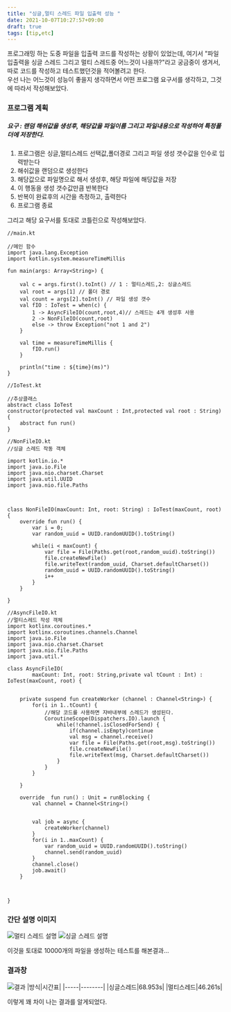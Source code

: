 ```yaml
---
title: "싱글,멀티 스레드 파일 입출력 성능 "
date: 2021-10-07T10:27:57+09:00
draft: true
tags: [tip,etc]
---
```


프로그래밍 하는 도중 파일을 입출력 코드를 작성하는 상황이 있었는데, 여기서 "파일 입출력을 싱글 스레드 그리고 멀티 스레드중 어느것이 나을까?"라고 궁금중이 생겨서, 따로 코드를 작성하고 테스트했던것을 적어볼려고 한다.  
우선 나는 어느것이 성능이 좋을지 생각하면서  어떤 프로그램 요구서를 생각하고, 그것에 따라서 작성해보았다.


### 프로그램 계획
##### 요구 : 랜덤 해쉬값을 생성후, 해당값을 파일이름 그리고 파일내용으로 작성하여 특정폴더에 저장한다.

1. 프로그램은 싱글,멀티스레드 선택값,폴더경로 그리고 파일 생성 갯수값을 인수로 입력받는다
2. 해쉬값을 랜덤으로 생성한다
3. 해당값으로 파일명으로 해서 생성후, 해당 파일에 해당값을 저장
4. 이 행동을 생성 갯수값만큼 반복한다
5. 반복이 완료후의 시간을 측정하고, 출력한다
6. 프로그램 종료

그리고 해당 요구서를 토대로 코틀린으로 작성해보았다.
```{.kt} 
//main.kt

//메인 함수
import java.lang.Exception
import kotlin.system.measureTimeMillis

fun main(args: Array<String>) {

    val c = args.first().toInt() // 1 : 멀티스레드,2: 싱글스레드
    val root = args[1] // 폴더 경로
    val count = args[2].toInt() // 파일 생성 갯수
    val fIO : IoTest = when(c) {
        1 -> AsyncFileIO(count,root,4)// 스레드는 4개 생성후 사용
        2 -> NonFileIO(count,root)
        else -> throw Exception("not 1 and 2")
    }

    val time = measureTimeMillis {
        fIO.run()
    }

    println("time : ${time}(ms)")
}
```

```{.kt} 
//IoTest.kt

//추상클래스
abstract class IoTest
constructor(protected val maxCount : Int,protected val root : String) {
    abstract fun run()
}
```


```{.kt} 
//NonFileIO.kt
//싱글 스레드 작동 객체

import kotlin.io.*
import java.io.File
import java.nio.charset.Charset
import java.util.UUID
import java.nio.file.Paths



class NonFileIO(maxCount: Int, root: String) : IoTest(maxCount, root) {
    override fun run() {
        var i = 0;
        var random_uuid = UUID.randomUUID().toString()

        while(i < maxCount) {
            var file = File(Paths.get(root,random_uuid).toString())
            file.createNewFile()
            file.writeText(random_uuid, Charset.defaultCharset())
            random_uuid = UUID.randomUUID().toString()
            i++
        }
    }

}
```

```{.kt}
//AsyncFileIO.kt
//멀티스레드 작성 객체
import kotlinx.coroutines.*
import kotlinx.coroutines.channels.Channel
import java.io.File
import java.nio.charset.Charset
import java.nio.file.Paths
import java.util.*

class AsyncFileIO(
        maxCount: Int, root: String,private val tCount : Int) : IoTest(maxCount, root) {


    private suspend fun createWorker (channel : Channel<String>) {
        for(i in 1..tCount) {
            //해당 코드를 사용하면 자바내부에 스레드가 생성된다.
            CoroutineScope(Dispatchers.IO).launch {
                while(!channel.isClosedForSend) {
                    if(channel.isEmpty)continue
                    val msg = channel.receive()
                    var file = File(Paths.get(root,msg).toString())
                    file.createNewFile()
                    file.writeText(msg, Charset.defaultCharset())
                }
            }
        }

    }

    override  fun run() : Unit = runBlocking {
        val channel = Channel<String>()


        val job = async {
            createWorker(channel)
        }
        for(i in 1..maxCount) {
            var random_uuid = UUID.randomUUID().toString()
            channel.send(random_uuid)
        }
        channel.close()
        job.await()
    }



}
```

### 간단 설명 이미지
![멀티 스레드 설명](/posts/thread_file_io_performance/설명.png)
![싱글 스레드 설명](/posts/thread_file_io_performance/설명2.png)

이것을 토대로 10000개의 파일을 생성하는 테스트를 해본결과...  
### 결과창 
![결과](/posts/thread_file_io_performance/결과창.PNG)
|방식|시간표|
|-----|--------|
|싱글스레드|68.953s|
|멀티스레드|46.261s|

이렇게 꽤 차이 나는 결과를 알게되었다.
